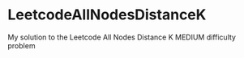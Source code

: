 # LeetcodeAllNodesDistanceK
My solution to the Leetcode All Nodes Distance K MEDIUM difficulty problem
